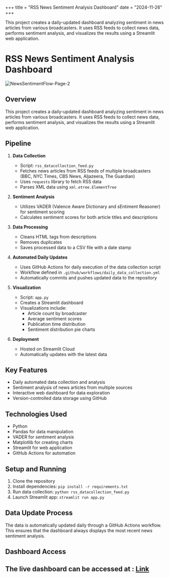 +++
title = "RSS News Sentiment Analysis Dashboard"
date = "2024-11-26"
+++

This project creates a daily-updated dashboard analyzing sentiment in news articles from various broadcasters. It uses RSS feeds to collect news data, performs sentiment analysis, and visualizes the results using a Streamlit web application.

<!--more-->

# RSS News Sentiment Analysis Dashboard

![NewsSentimentFlow-Page-2](https://github.com/user-attachments/assets/6d8f6b25-4c24-4723-b942-83fd67fe035d)

## Overview

This project creates a daily-updated dashboard analyzing sentiment in news articles from various broadcasters. It uses RSS feeds to collect news data, performs sentiment analysis, and visualizes the results using a Streamlit web application.

## Pipeline

1. **Data Collection**
   - Script: `rss_datacollection_feed.py`
   - Fetches news articles from RSS feeds of multiple broadcasters (BBC, NYC Times, CBS News, Aljazeera, The Guardian)
   - Uses `requests` library to fetch RSS data
   - Parses XML data using `xml.etree.ElementTree`

2. **Sentiment Analysis**
   - Utilizes VADER (Valence Aware Dictionary and sEntiment Reasoner) for sentiment scoring
   - Calculates sentiment scores for both article titles and descriptions

3. **Data Processing**
   - Cleans HTML tags from descriptions
   - Removes duplicates
   - Saves processed data to a CSV file with a date stamp

4. **Automated Daily Updates**
   - Uses GitHub Actions for daily execution of the data collection script
   - Workflow defined in `.github/workflows/daily_data_collection.yml`
   - Automatically commits and pushes updated data to the repository

5. **Visualization**
   - Script: `app.py`
   - Creates a Streamlit dashboard
   - Visualizations include:
     - Article count by broadcaster
     - Average sentiment scores
     - Publication time distribution
     - Sentiment distribution pie charts

6. **Deployment**
   - Hosted on Streamlit Cloud
   - Automatically updates with the latest data

## Key Features

- Daily automated data collection and analysis
- Sentiment analysis of news articles from multiple sources
- Interactive web dashboard for data exploration
- Version-controlled data storage using GitHub

## Technologies Used

- Python
- Pandas for data manipulation
- VADER for sentiment analysis
- Matplotlib for creating charts
- Streamlit for web application
- GitHub Actions for automation

## Setup and Running

1. Clone the repository
2. Install dependencies: `pip install -r requirements.txt`
3. Run data collection: `python rss_datacollection_feed.py`
4. Launch Streamlit app: `streamlit run app.py`

## Data Update Process

The data is automatically updated daily through a GitHub Actions workflow. This ensures that the dashboard always displays the most recent news sentiment analysis.

## Dashboard Access

The live dashboard can be accessed at : [Link](https://rssnewssentimentanalysisdaily.streamlit.app)
---